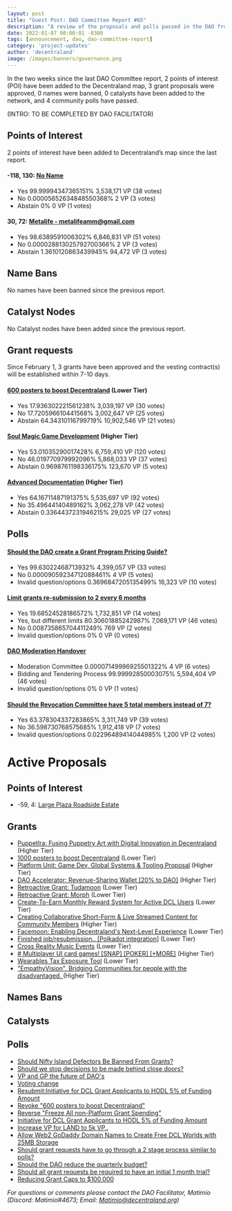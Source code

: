 ```yaml
---
layout: post
title: "Guest Post: DAO Committee Report #65"
description: "A review of the proposals and polls passed in the DAO from February 1 through February 15".
date: 2022-01-07 00:00:01 -0300
tags: [announcement, dao, dao-committee-report]
category: 'project-updates'
author: 'decentraland'
image: /images/banners/governance.png
---
```


In the two weeks since the last DAO Committee report, 2 points of interest (POI) have been added to the Decentraland map, 3 grant proposals were approved, 0 names were banned, 0 catalysts have been added to the network, and 4 community polls have passed.

(INTRO: TO BE COMPLETED BY DAO FACILITATOR)

## Points of Interest
2 points of interest have been added to Decentraland’s map since the last report.


#### -118, 130: [No Name](https://governance.decentraland.org/proposal/?id=88455b21-52ff-453e-a8ea-a3d65d96bc35)

* Yes 99.99994347365151% 3,538,171 VP (38 votes)
* No 0.00005652634848550368% 2 VP (3 votes)
* Abstain 0% 0 VP (1 votes)


#### 30, 72: [Metalife - metalifeamm@gmail.com](https://governance.decentraland.org/proposal/?id=afe3e9da-bb5e-462e-a49d-e85235ffd147)

* Yes 98.6389591006302% 6,846,831 VP (51 votes)
* No 0.000028813025792700366% 2 VP (3 votes)
* Abstain 1.3610120863439945% 94,472 VP (3 votes)


## Name Bans

No names have been banned since the previous report.

## Catalyst Nodes
No Catalyst nodes have been added since the previous report.


## Grant requests
Since February 1, 3 grants have been approved and the vesting contract(s) will be established within 7-10 days.


#### [600 posters to boost Decentraland](https://governance.decentraland.org/proposal/?id=56f47cf0-d3a4-4c78-aa52-256c45fcfc65) (Lower Tier)

* Yes 17.936302221561238% 3,039,197 VP (30 votes)
* No 17.720596610441568% 3,002,647 VP (25 votes)
* Abstain 64.34310116799719% 10,902,546 VP (21 votes)


#### [Soul Magic Game Development](https://governance.decentraland.org/proposal/?id=d266f630-0e4b-4640-9e3b-4f5d9142e1ae) (Higher Tier)

* Yes 53.01035290017428% 6,759,410 VP (120 votes)
* No 46.019770979992096% 5,868,033 VP (37 votes)
* Abstain 0.9698761198336175% 123,670 VP (5 votes)


#### [Advanced Documentation](https://governance.decentraland.org/proposal/?id=6c438fbd-d6af-4437-9d34-efc6de155166) (Higher Tier)

* Yes 64.16711487191375% 5,535,697 VP (92 votes)
* No 35.49644140489162% 3,062,278 VP (42 votes)
* Abstain 0.3364437231946215% 29,025 VP (27 votes)


## Polls

#### [Should the DAO create a Grant Program Pricing Guide?](https://governance.decentraland.org/proposal/?id=6992cccd-46e5-46f7-ba0e-babb7223b4db)

* Yes 99.63022468713932% 4,399,057 VP (33 votes)
* No 0.00009059234712088461% 4 VP (5 votes)
* Invalid question/options 0.3696847205135499% 16,323 VP (10 votes)


#### [Limit grants re-submission to 2 every 6 months](https://governance.decentraland.org/proposal/?id=541d6c80-c9b8-4175-8f92-d477bca5017b)

* Yes 19.68524528186572% 1,732,851 VP (14 votes)
* Yes, but different limits 80.30601885242987% 7,069,171 VP (46 votes)
* No 0.008735865704411249% 769 VP (2 votes)
* Invalid question/options 0% 0 VP (0 votes)


#### [DAO Moderation Handover](https://governance.decentraland.org/proposal/?id=95734ccf-9359-451b-94c3-0d2095942da7)

* Moderation Committee 0.00007149996925501322% 4 VP (6 votes)
* Bidding and Tendering Process 99.99992850003075% 5,594,404 VP (46 votes)
* Invalid question/options 0% 0 VP (1 votes)


#### [Should the Revocation Committee have 5 total members instead of 7?](https://governance.decentraland.org/proposal/?id=e8b0f3a6-40d5-4376-b864-fdf2c8da5109)

* Yes 63.378304337283865% 3,311,749 VP (39 votes)
* No 36.598730768575685% 1,912,418 VP (7 votes)
* Invalid question/options 0.02296489414044985% 1,200 VP (2 votes)



# Active Proposals

## Points of Interest

* -59, 4: [Large Plaza Roadside Estate](https://governance.decentraland.org/proposal/?id=5810d0f2-3de7-4c74-aee3-9e2d1889a695)

## Grants

* [PuppetIra: Fusing Puppetry Art with Digital Innovation in Decentraland](https://governance.decentraland.org/proposal/?id=27c424fe-d285-4266-ba6c-ec61ba4e3081) (Higher Tier)
* [1000 posters to boost Decentraland](https://governance.decentraland.org/proposal/?id=35bb91e9-311d-4cbb-b3bb-dfcf4ea34a36) (Lower Tier)
* [Platform Unit: Game Dev, Global Systems &amp; Tooling Proposal](https://governance.decentraland.org/proposal/?id=dc00f623-479a-4f31-ae41-9d2ee8f966a8) (Higher Tier)
* [DAO Accelerator: Revenue-Sharing Wallet [20% to DAO]](https://governance.decentraland.org/proposal/?id=59a1dee7-9d0d-4fb9-9c5c-7057d5f37a13) (Higher Tier)
* [Retroactive Grant: Tudamoon](https://governance.decentraland.org/proposal/?id=ed697713-cd4f-4bb4-bcb2-5c3bf5c567ee) (Lower Tier)
* [Retroactive Grant: Morph](https://governance.decentraland.org/proposal/?id=a0e2bf05-2a60-4443-8ae3-5c9505e74cec) (Lower Tier)
* [Create-To-Earn Monthly Reward System for Active DCL Users](https://governance.decentraland.org/proposal/?id=81ba1207-2375-4ffe-abf6-b69039618ae9) (Lower Tier)
* [Creating Collaborative Short-Form &amp; Live Streamed Content for Community Members](https://governance.decentraland.org/proposal/?id=c94dab4a-28f2-4c7b-83dd-b786aa563427) (Higher Tier)
* [Facemoon: Enabling Decentraland&#39;s Next-Level Experience](https://governance.decentraland.org/proposal/?id=034fbe30-038d-4349-b6ee-fcb80469b64e) (Lower Tier)
* [Finished job/resubmission.. [Polkadot integration]](https://governance.decentraland.org/proposal/?id=79b5abda-262e-4b76-a948-d7cc6f5719ac) (Lower Tier)
* [Cross Reality Music Events](https://governance.decentraland.org/proposal/?id=f4b489d0-10cb-4cb4-8b1a-7c3d6a61e350) (Lower Tier)
* [# Multiplayer UI card games! [SNAP] [POKER] [+MORE]](https://governance.decentraland.org/proposal/?id=4715e268-ec34-49c4-ae28-46dc52ab18b3) (Higher Tier)
* [Wearables Tax Exposure Tool](https://governance.decentraland.org/proposal/?id=0a7a528c-210a-4783-83fd-7683e5038566) (Lower Tier)
* [&#34;EmpathyVision&#34;.  Bridging Communities for people with the disadvantaged. ](https://governance.decentraland.org/proposal/?id=062f0e62-afff-4287-a45e-c652ced5f299) (Higher Tier)

## Names Bans


## Catalysts


## Polls

* [Should Nifty Island Defectors Be Banned From Grants?](https://governance.decentraland.org/proposal/?id=e8bfdf00-eac1-4bef-92e5-12c6e219d979)
* [Should we stop decisions to be made behind close doors?](https://governance.decentraland.org/proposal/?id=fa8058c5-176e-49ae-bc82-9a1c95282118)
* [VP and GP the future of DAO&#39;s ](https://governance.decentraland.org/proposal/?id=71e0173a-e9e6-43f2-9398-25aaffc1b2ea)
* [Voting change](https://governance.decentraland.org/proposal/?id=57ae82de-1c17-4fa0-936b-82793f740dfa)
* [Resubmit:Initiative for DCL Grant Applicants to HODL 5% of Funding Amount](https://governance.decentraland.org/proposal/?id=e326a3a4-6abd-4b40-a408-6b9411c353d9)
* [Revoke &#34;600 posters to boost Decentraland&#34;](https://governance.decentraland.org/proposal/?id=de3bc4ed-923c-450f-8794-4b511a93ce0f)
* [Reverse &#34;Freeze All non-Platform Grant Spending&#34;](https://governance.decentraland.org/proposal/?id=258fc4a5-b58f-40b5-85cf-f438aefaabd7)
* [Initiative for DCL Grant Applicants to HODL 5% of Funding Amount](https://governance.decentraland.org/proposal/?id=8f1bd1b4-a4f5-4ee0-88d6-afc278073d8a)
* [Increase VP for LAND to 5k VP..](https://governance.decentraland.org/proposal/?id=f72c0f76-32cf-46e7-aea9-f91bd576586b)
* [Allow Web2 GoDaddy Domain Names to Create Free DCL Worlds with 25MB Storage](https://governance.decentraland.org/proposal/?id=52d917a7-2765-4292-9c83-5852a5a219be)
* [Should grant requests have to go through a 2 stage process similar to polls?](https://governance.decentraland.org/proposal/?id=adc11bca-1ab2-446e-b48c-13025ab69eb1)
* [Should the DAO reduce the quarterly budget?](https://governance.decentraland.org/proposal/?id=45b4dbda-11bd-440e-b36f-177d6688660b)
* [Should all grant requests be required to have an initial 1 month trial?](https://governance.decentraland.org/proposal/?id=0dbd67c2-e6e8-4354-8674-af4232692641)
* [Reducing Grant Caps to $100,000](https://governance.decentraland.org/proposal/?id=bbc6ae87-2b27-4df2-9a1e-737131af42c5)

*For questions or comments please contact the DAO Facilitator, Matimio (Discord: Matimio#4673; Email: [Matimio@decentraland.org](mailto:Matimio@decentraland.org))*